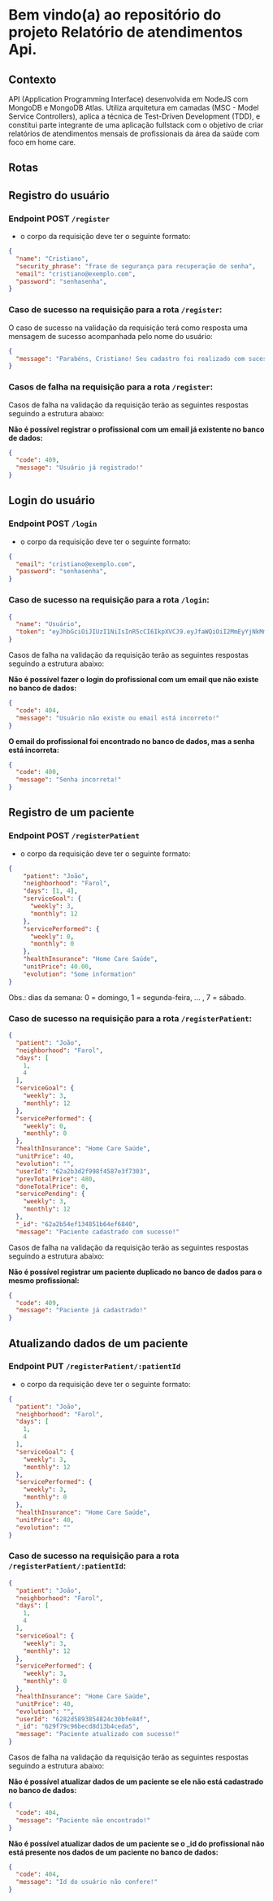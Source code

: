 # Bem vindo(a) ao repositório do projeto Relatório de atendimentos Api.

## Contexto

API (Application Programming Interface) desenvolvida em NodeJS com MongoDB e MongoDB Atlas. Utiliza arquitetura em camadas (MSC - Model Service Controllers), aplica a técnica de Test-Driven Development (TDD), e constitui parte integrante de uma aplicação fullstack com o objetivo de criar relatórios de atendimentos mensais de profissionais da área da saúde com foco em home care.

## Rotas

## Registro do usuário

### Endpoint POST <code>/register</code>

* o corpo da requisição deve ter o seguinte formato:

```json
{
  "name": "Cristiano",
  "security_phrase": "frase de segurança para recuperação de senha",
  "email": "cristiano@exemplo.com",
  "password": "senhasenha",
}
```

### Caso de sucesso na requisição para a rota <code>/register</code>:

O caso de sucesso na validação da requisição terá como resposta uma mensagem de sucesso acompanhada pelo nome do usuário:

```json
{
  "message": "Parabéns, Cristiano! Seu cadastro foi realizado com sucesso!",
}
```

### Casos de falha na requisição para a rota <code>/register</code>:

Casos de falha na validação da requisição terão as seguintes respostas seguindo a estrutura abaixo:

<strong>Não é possível registrar o profissional com um email já existente no banco de dados:</strong>
```json
{
  "code": 409,
  "message": "Usuário já registrado!"
}
```

## Login do usuário

### Endpoint POST <code>/login</code>

* o corpo da requisição deve ter o seguinte formato:

```json
{
  "email": "cristiano@exemplo.com",
  "password": "senhasenha",
}
```

### Caso de sucesso na requisição para a rota <code>/login</code>:

```json
{
  "name": "Usuário",
  "token": "eyJhbGciOiJIUzI1NiIsInR5cCI6IkpXVCJ9.eyJfaWQiOiI2MmEyYjNkMmY5OThmNDU4N2UzZjczMDMiLCJuYW1lIjoiVXN1w6FyaW8gMiIsImVtYWlsIjoidXN1YXJpby0yQGdtYWlsLmNvbSIsImlhdCI6MTY1NDgzMDA4Nn0.C6c5nNkxxcm1EHcKpTCb3z-ycZf011ka-_5wfnJ10aE"
}
```

Casos de falha na validação da requisição terão as seguintes respostas seguindo a estrutura abaixo:

<strong>Não é possível fazer o login do profissional com um email que não existe no banco de dados:</strong>
```json
{
  "code": 404,
  "message": "Usuário não existe ou email está incorreto!"
}
```

<strong>O email do profissional foi encontrado no banco de dados, mas a senha está incorreta:</strong>
```json
{
  "code": 400,
  "message": "Senha incorreta!"
}
```

## Registro de um paciente

### Endpoint POST <code>/registerPatient</code>

* o corpo da requisição deve ter o seguinte formato:

```json
{
    "patient": "João",
    "neighborhood": "Farol",
    "days": [1, 4],
    "serviceGoal": {
      "weekly": 3,
      "monthly": 12
    },
    "servicePerformed": {
      "weekly": 0,
      "monthly": 0
    },
    "healthInsurance": "Home Care Saúde",
    "unitPrice": 40.00,
    "evolution": "Some information"
}
```

Obs.: dias da semana: 0 = domingo, 1 = segunda-feira, ... , 7 = sábado.

### Caso de sucesso na requisição para a rota <code>/registerPatient</code>:

```json
{
  "patient": "João",
  "neighborhood": "Farol",
  "days": [
    1,
    4
  ],
  "serviceGoal": {
    "weekly": 3,
    "monthly": 12
  },
  "servicePerformed": {
    "weekly": 0,
    "monthly": 0
  },
  "healthInsurance": "Home Care Saúde",
  "unitPrice": 40,
  "evolution": "",
  "userId": "62a2b3d2f998f4587e3f7303",
  "prevTotalPrice": 480,
  "doneTotalPrice": 0,
  "servicePending": {
    "weekly": 3,
    "monthly": 12
  },
  "_id": "62a2b54ef134851b64ef6840",
  "message": "Paciente cadastrado com sucesso!"
```

Casos de falha na validação da requisição terão as seguintes respostas seguindo a estrutura abaixo:

<strong>Não é possível registrar um paciente duplicado no banco de dados para o mesmo profissional:</strong>
```json
{
  "code": 409,
  "message": "Paciente já cadastrado!"
}
```

## Atualizando dados de um paciente

### Endpoint PUT <code>/registerPatient/:patientId</code>

* o corpo da requisição deve ter o seguinte formato:

```json
{
  "patient": "João",
  "neighborhood": "Farol",
  "days": [
    1,
    4
  ],
  "serviceGoal": {
    "weekly": 3,
    "monthly": 12
  },
  "servicePerformed": {
    "weekly": 3,
    "monthly": 0
  },
  "healthInsurance": "Home Care Saúde",
  "unitPrice": 40,
  "evolution": ""
}
```

### Caso de sucesso na requisição para a rota <code>/registerPatient/:patientId</code>:

```json
{
  "patient": "João",
  "neighborhood": "Farol",
  "days": [
    1,
    4
  ],
  "serviceGoal": {
    "weekly": 3,
    "monthly": 12
  },
  "servicePerformed": {
    "weekly": 3,
    "monthly": 0
  },
  "healthInsurance": "Home Care Saúde",
  "unitPrice": 40,
  "evolution": "",
  "userId": "6282d5893854824c30bfe84f",
  "_id": "629f79c96becd8d13b4ceda5",
  "message": "Paciente atualizado com sucesso!"
}
```

Casos de falha na validação da requisição terão as seguintes respostas seguindo a estrutura abaixo:

<strong>Não é possível atualizar dados de um paciente se ele não está cadastrado no banco de dados:</strong>
```json
{
  "code": 404,
  "message": "Paciente não encontrado!"
}
```

<strong>Não é possível atualizar dados de um paciente se o _id do profissional não está presente nos dados de um paciente no banco de dados:</strong>
```json
{
  "code": 404,
  "message": "Id do usuário não confere!"
}
```

